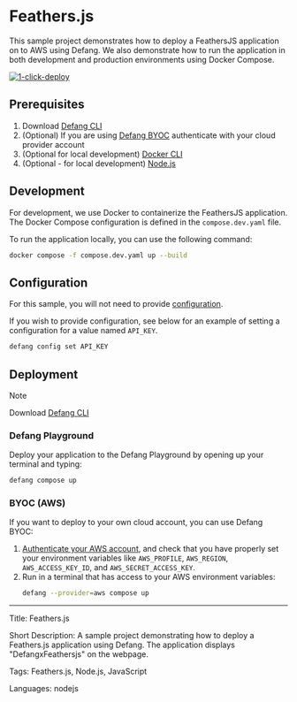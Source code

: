 # Feathers.js 

This sample project demonstrates how to deploy a FeathersJS application on to AWS using Defang. We also demonstrate how to run the application in both development and production environments using Docker Compose.

[![1-click-deploy](https://defang.io/deploy-with-defang.png)](https://portal.defang.dev/redirect?url=https%3A%2F%2Fgithub.com%2Fnew%3Ftemplate_name%3Dsample-feathersjs-template%26template_owner%3DDefangSamples)

## Prerequisites

1. Download [Defang CLI](https://github.com/DefangLabs/defang)
2. (Optional) If you are using [Defang BYOC](https://docs.defang.io/docs/concepts/defang-byoc) authenticate with your cloud provider account
3. (Optional for local development) [Docker CLI](https://docs.docker.com/engine/install/)
3. (Optional - for local development) [Node.js](https://nodejs.org/en/download/)

## Development
For development, we use Docker to containerize the FeathersJS application. The Docker Compose configuration is defined in the `compose.dev.yaml` file.

To run the application locally, you can use the following command:

```bash
docker compose -f compose.dev.yaml up --build
```

## Configuration

For this sample, you will not need to provide [configuration](https://docs.defang.io/docs/concepts/configuration). 

If you wish to provide configuration, see below for an example of setting a configuration for a value named `API_KEY`.

```bash
defang config set API_KEY
```

## Deployment

> [!NOTE]
> Download [Defang CLI](https://github.com/DefangLabs/defang)

### Defang Playground

Deploy your application to the Defang Playground by opening up your terminal and typing:
```bash
defang compose up
```

### BYOC (AWS)

If you want to deploy to your own cloud account, you can use Defang BYOC:

1. [Authenticate your AWS account](https://docs.aws.amazon.com/cli/latest/userguide/cli-chap-configure.html), and check that you have properly set your environment variables like `AWS_PROFILE`, `AWS_REGION`, `AWS_ACCESS_KEY_ID`, and `AWS_SECRET_ACCESS_KEY`.
2. Run in a terminal that has access to your AWS environment variables:
    ```bash
    defang --provider=aws compose up
    ```

---

Title: Feathers.js

Short Description: A sample project demonstrating how to deploy a Feathers.js application using Defang. The application displays "DefangxFeathersjs" on the webpage.

Tags: Feathers.js, Node.js, JavaScript

Languages: nodejs
